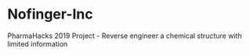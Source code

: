 # Nofinger-Inc
PharmaHacks 2019 Project - Reverse engineer a chemical structure with limited information
